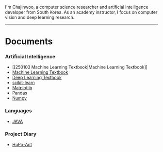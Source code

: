 
I'm Chajinwoo, a computer science researcher and artificial intelligence developer from South Korea. As an academy instructor, I focus on computer vision and deep learning research.


---
# Documents

### Artificial Intelligence

- [[250103 Machine Learning Textbook|Machine Learning Textbook]]
- [Machine Learning Textbook](https://startedourmission.github.io/machine-learning-textbook.html)
- [Deep Learning Textbook](https://startedourmission.github.io/deep-learning-textbook.html)
- [scikit-learn](https://startedourmission.github.io/scikitlearn.html)
- [Matplotlib](https://startedourmission.github.io/matplotlib.html)
- [Pandas](https://startedourmission.github.io/pandas.html)
- [Numpy](https://startedourmission.github.io/numpy.html)

### Languages

- [JAVA](https://startedourmission.github.io/java.html)

### Project Diary

- [HuPo-Ant](https://startedourmission.github.io/hupoant.html)